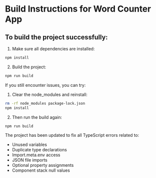 # Build Instructions for Word Counter App

## To build the project successfully:

1. Make sure all dependencies are installed:
```bash
npm install
```

2. Build the project:
```bash
npm run build
```

If you still encounter issues, you can try:

1. Clear the node_modules and reinstall:
```bash
rm -rf node_modules package-lock.json
npm install
```

2. Then run the build again:
```bash
npm run build
```

The project has been updated to fix all TypeScript errors related to:
- Unused variables
- Duplicate type declarations 
- Import.meta.env access
- JSON file imports
- Optional property assignments
- Component stack null values
```